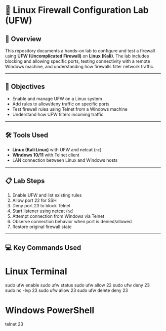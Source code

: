 # 🔐 Linux Firewall Configuration Lab (UFW)

## 📘 Overview

This repository documents a hands-on lab to configure and test a firewall using **UFW (Uncomplicated Firewall)** on **Linux (Kali)**. The lab includes blocking and allowing specific ports, testing connectivity with a remote Windows machine, and understanding how firewalls filter network traffic.

---

## 🎯 Objectives

- Enable and manage UFW on a Linux system
- Add rules to allow/deny traffic on specific ports
- Test firewall rules using Telnet from a Windows machine
- Understand how UFW filters incoming traffic

---

## 🛠️ Tools Used

- **Linux (Kali Linux)** with UFW and netcat (`nc`)
- **Windows 10/11** with Telnet client
- LAN connection between Linux and Windows hosts

---

## 📋 Lab Steps

1. Enable UFW and list existing rules
2. Allow port 22 for SSH
3. Deny port 23 to block Telnet
4. Start listener using netcat (`nc`)
5. Attempt connection from Windows via Telnet
6. Observe connection behavior when port is denied/allowed
7. Restore original firewall state

---

## 💻 Key Commands Used

# Linux Terminal
sudo ufw enable
sudo ufw status
sudo ufw allow 22
sudo ufw deny 23
sudo nc -lvp 23
sudo ufw allow 23
sudo ufw delete deny 23

# Windows PowerShell
telnet <Linux-IP> 23
